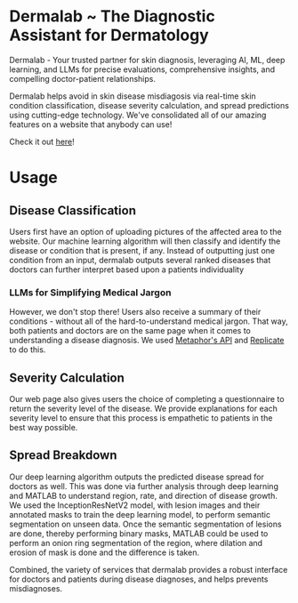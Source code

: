 # Dermalab ~ The Diagnostic Assistant for Dermatology

Dermalab -  Your trusted partner for skin diagnosis, leveraging AI, ML, deep learning, and LLMs for precise evaluations, comprehensive insights, and compelling doctor-patient relationships. 

Dermalab helps avoid in skin disease misdiagosis via real-time skin condition classification, disease severity calculation, and spread predictions using cutting-edge technology. We've consolidated all of our amazing features on a website that anybody can use!

Check it out [here](https://github.com/vishruthb/dermalab)!

# Usage

## Disease Classification
Users first have an option of uploading pictures of the affected area to the website. Our machine learning algorithm will then classify and identify the disease or condition that is present, if any. Instead of outputting just one condition from an input, dermalab outputs several ranked diseases that doctors can further interpret based upon a patients individuality

### LLMs for Simplifying Medical Jargon
However, we don't stop there! Users also receive a summary of their conditions - without all of the hard-to-understand medical jargon. That way, both patients and doctors are on the same page when it comes to understanding a disease diagnosis. We used [Metaphor's API](https://platform.metaphor.systems/) and [Replicate](https://replicate.com/) to do this. 

## Severity Calculation
Our web page also gives users the choice of completing a questionnaire to return the severity level of the disease. We provide explanations for each severity level to ensure that this process is empathetic to patients in the best way possible. 

## Spread Breakdown
Our deep learning algorithm outputs the predicted disease spread for doctors as well. This was done via further analysis through deep learning and MATLAB to understand region, rate, and direction of disease growth. We used the InceptionResNetV2 model, with lesion images and their annotated masks to train the deep learning model, to perform semantic segmentation on unseen data. Once the semantic segmentation of lesions are done, thereby performing binary masks, MATLAB could be used to perform an onion ring segmentation of the region, where dilation and erosion of mask is done and the difference is taken.

Combined, the variety of services that dermalab provides a robust interface for doctors and patients during disease diagnoses, and helps prevents misdiagnoses.

